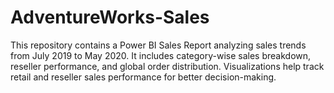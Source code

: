 # AdventureWorks-Sales
This repository contains a Power BI Sales Report analyzing sales trends from July 2019 to May 2020. It includes category-wise sales breakdown, reseller performance, and global order distribution. Visualizations help track retail and reseller sales performance for better decision-making.
